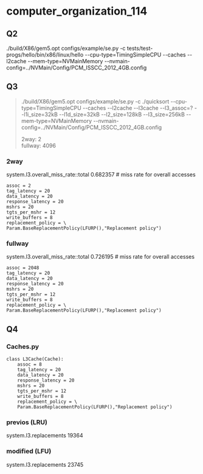 # computer_organization_114
##  Q2
./build/X86/gem5.opt configs/example/se.py -c tests/test-progs/hello/bin/x86/linux/hello --cpu-type=TimingSimpleCPU --caches --l2cache --mem-type=NVMainMemory --nvmain-config=../NVMain/Config/PCM_ISSCC_2012_4GB.config

## Q3

> ./build/X86/gem5.opt configs/example/se.py -c ./quicksort --cpu-type=TimingSimpleCPU --caches --l2cache --l3cache --l3_assoc=? --l1i_size=32kB --l1d_size=32kB --l2_size=128kB --l3_size=256kB --mem-type=NVMainMemory --nvmain-config=../NVMain/Config/PCM_ISSCC_2012_4GB.config
>
> 2way: 2 \
> fullway: 4096

### 2way
system.l3.overall_miss_rate::total           0.682357                       # miss rate for overall accesses

```python=
assoc = 2
tag_latency = 20
data_latency = 20
response_latency = 20
mshrs = 20
tgts_per_mshr = 12
write_buffers = 8
replacement_policy = \
Param.BaseReplacementPolicy(LFURP(),"Replacement policy")
```

### fullway
system.l3.overall_miss_rate::total           0.726195                       # miss rate for overall accesses 

```python=
assoc = 2048
tag_latency = 20
data_latency = 20
response_latency = 20
mshrs = 20
tgts_per_mshr = 12
write_buffers = 8
replacement_policy = \
Param.BaseReplacementPolicy(LFURP(),"Replacement policy")
```


## Q4
### Caches.py

```python=
class L3Cache(Cache):
    assoc = 8
    tag_latency = 20
    data_latency = 20
    response_latency = 20
    mshrs = 20
    tgts_per_mshr = 12
    write_buffers = 8
    replacement_policy = \
    Param.BaseReplacementPolicy(LFURP(),"Replacement policy")
```


### previos (LRU)
system.l3.replacements                          19364 

### modified (LFU)
system.l3.replacements                          23745  
